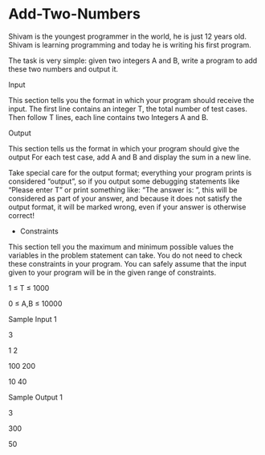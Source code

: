 # Add-Two-Numbers

Shivam is the youngest programmer in the world, he is just 12 years old. Shivam is learning programming and today he is writing his first program.

The task is very simple: given two integers A and B, write a program to add these two numbers and output it.


Input

This section tells you the format in which your program should receive the input.
The first line contains an integer T, the total number of test cases. Then follow T lines, each line contains two Integers A and B.


Output

This section tells us the format in which your program should give the output
For each test case, add A and B and display the sum in a new line.


Take special care for the output format; everything your program prints is considered “output”, so if you output some debugging statements like “Please enter T” or print something like: “The answer is: ”, this will be considered as part of your answer, and because it does not satisfy the output format, it will be marked wrong, even if your answer is otherwise correct!
* Constraints

This section tell you the maximum and minimum possible values the variables in the problem statement can take. You do not need to check these constraints in your program. You can safely assume that the input given to your program will be in the given range of constraints.

1 ≤ T ≤ 1000

0 ≤ A,B ≤ 10000

Sample Input 1 

3

1 2

100 200

10 40

Sample Output 1 

3


300

50
